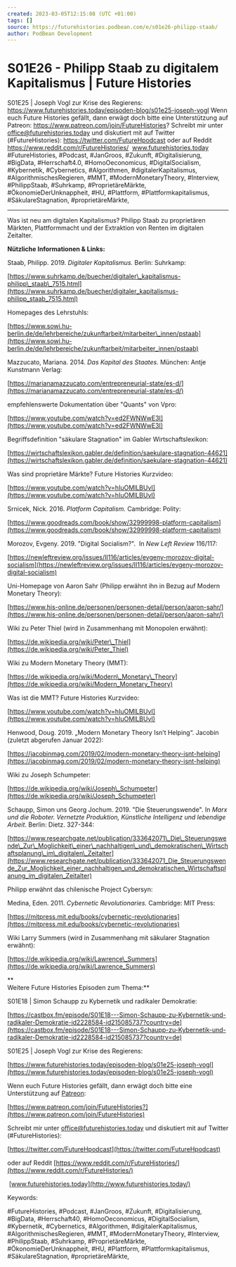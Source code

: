 ```yaml
---
created: 2023-03-05T12:15:08 (UTC +01:00)
tags: []
source: https://futurehistories.podbean.com/e/s01e26-philipp-staab/
author: PodBean Development
---
```


# S01E26 - Philipp Staab zu digitalem Kapitalismus | Future Histories

S01E25 | Joseph Vogl zur Krise des Regierens:
https://www.futurehistories.today/episoden-blog/s01e25-joseph-vogl
Wenn euch Future Histories gefällt, dann erwägt doch bitte eine Unterstützung auf Patreon:
https://www.patreon.com/join/FutureHistories?
Schreibt mir unter office@futurehistories.today und diskutiert mit auf Twitter (#FutureHistories):
https://twitter.com/FutureHpodcast
oder auf Reddit https://www.reddit.com/r/FutureHistories/
 www.futurehistories.today
 
#FutureHistories, #Podcast, #JanGroos, #Zukunft, #Digitalisierung, #BigData, #Herrschaft4.0, #HomoOeconomicus, #DigitalSocialism, #Kybernetik, #Cybernetics, #Algorithmen, #digitalerKapitalismus, #AlgorithmischesRegieren, #MMT, #ModernMonetaryTheory, #Interview, #PhilippStaab, #Suhrkamp, #ProprietäreMärkte, #ÖkonomieDerUnknappheit, #HU, #Plattform, #Plattformkapitalismus, #SäkulareStagnation, #proprietäreMärkte,

---
Was ist neu am digitalen Kapitalismus? Philipp Staab zu proprietären Märkten, Plattformmacht und der Extraktion von Renten im digitalen Zeitalter.

**Nützliche Informationen & Links:**

Staab, Philipp. 2019. _Digitaler Kapitalismus._ Berlin: Suhrkamp:

[https://www.suhrkamp.de/buecher/digitaler\_kapitalismus-philipp\_staab\_7515.html](https://www.suhrkamp.de/buecher/digitaler_kapitalismus-philipp_staab_7515.html)

  
Homepages des Lehrstuhls:

[https://www.sowi.hu-berlin.de/de/lehrbereiche/zukunftarbeit/mitarbeiter\_innen/pstaab](https://www.sowi.hu-berlin.de/de/lehrbereiche/zukunftarbeit/mitarbeiter_innen/pstaab)

  
Mazzucato, Mariana. 2014. _Das Kapital des Staates._ München: Antje Kunstmann Verlag:

[https://marianamazzucato.com/entrepreneurial-state/es-d/](https://marianamazzucato.com/entrepreneurial-state/es-d/)

  
empfehlenswerte Dokumentation über "Quants" von Vpro:

[https://www.youtube.com/watch?v=ed2FWNWwE3I](https://www.youtube.com/watch?v=ed2FWNWwE3I)

  
Begriffsdefinition "säkulare Stagnation" im Gabler Wirtschaftslexikon:

[https://wirtschaftslexikon.gabler.de/definition/saekulare-stagnation-44621](https://wirtschaftslexikon.gabler.de/definition/saekulare-stagnation-44621)

  
Was sind proprietäre Märkte? Future Histories Kurzvideo:

[https://www.youtube.com/watch?v=hIuOMlLBUvI](https://www.youtube.com/watch?v=hIuOMlLBUvI)

  
Srnicek, Nick. 2016. _Platform Capitalism._ Cambridge: Polity:

[https://www.goodreads.com/book/show/32999998-platform-capitalism](https://www.goodreads.com/book/show/32999998-platform-capitalism)

  
Morozov, Evgeny. 2019. "Digital Socialism?".  In _New Left Review_ 116/117:

[https://newleftreview.org/issues/II116/articles/evgeny-morozov-digital-socialism](https://newleftreview.org/issues/II116/articles/evgeny-morozov-digital-socialism)

  
Uni-Homepage von Aaron Sahr (Philipp erwähnt ihn in Bezug auf Modern Monetary Theory):

[https://www.his-online.de/personen/personen-detail/person/aaron-sahr/](https://www.his-online.de/personen/personen-detail/person/aaron-sahr/)

  
Wiki zu Peter Thiel (wird in Zusammenhang mit Monopolen erwähnt):

[https://de.wikipedia.org/wiki/Peter\_Thiel](https://de.wikipedia.org/wiki/Peter_Thiel)

  
Wiki zu Modern Monetary Theory (MMT):

[https://de.wikipedia.org/wiki/Modern\_Monetary\_Theory](https://de.wikipedia.org/wiki/Modern_Monetary_Theory)

  
Was ist die MMT? Future Histories Kurzvideo:

[https://www.youtube.com/watch?v=hIuOMlLBUvI](https://www.youtube.com/watch?v=hIuOMlLBUvI)

  
Henwood, Doug. 2019. „Modern Monetary Theory Isn’t Helping“. Jacobin (zuletzt abgerufen Januar 2022):

[https://jacobinmag.com/2019/02/modern-monetary-theory-isnt-helping](https://jacobinmag.com/2019/02/modern-monetary-theory-isnt-helping)

  
Wiki zu Joseph Schumpeter:

[https://de.wikipedia.org/wiki/Joseph\_Schumpeter](https://de.wikipedia.org/wiki/Joseph_Schumpeter)

  
Schaupp, Simon uns Georg Jochum. 2019. "Die Steuerungswende". In _Marx und die Roboter. Vernetzte Produktion, Künstliche Intelligenz und lebendige Arbeit_. Berlin: Dietz. 327-344:

[https://www.researchgate.net/publication/333642071\_Die\_Steuerungswende\_Zur\_Moglichkeit\_einer\_nachhaltigen\_und\_demokratischen\_Wirtschaftsplanung\_im\_digitalen\_Zeitalter](https://www.researchgate.net/publication/333642071_Die_Steuerungswende_Zur_Moglichkeit_einer_nachhaltigen_und_demokratischen_Wirtschaftsplanung_im_digitalen_Zeitalter)

  
Philipp erwähnt das chilenische Project Cybersyn:

Medina, Eden. 2011. _Cybernetic Revolutionaries._ Cambridge: MIT Press:

[https://mitpress.mit.edu/books/cybernetic-revolutionaries](https://mitpress.mit.edu/books/cybernetic-revolutionaries)

  
Wiki Larry Summers (wird in Zusammenhang mit säkularer Stagnation erwähnt):

[https://de.wikipedia.org/wiki/Lawrence\_Summers](https://de.wikipedia.org/wiki/Lawrence_Summers)

**  
Weitere Future Histories Episoden zum Thema:**

S01E18 | Simon Schaupp zu Kybernetik und radikaler Demokratie:

[https://castbox.fm/episode/S01E18---Simon-Schaupp-zu-Kybernetik-und-radikaler-Demokratie-id2228584-id215085737?country=de](https://castbox.fm/episode/S01E18---Simon-Schaupp-zu-Kybernetik-und-radikaler-Demokratie-id2228584-id215085737?country=de)

  
S01E25 | Joseph Vogl zur Krise des Regierens:

[https://www.futurehistories.today/episoden-blog/s01e25-joseph-vogl](https://www.futurehistories.today/episoden-blog/s01e25-joseph-vogl)

Wenn euch Future Histories gefällt, dann erwägt doch bitte eine Unterstützung auf [Patreon](https://www.patreon.com/join/FutureHistories):

[https://www.patreon.com/join/FutureHistories?](https://www.patreon.com/join/FutureHistories)

Schreibt mir unter [office@futurehistories.today](mailto:office@futurehistories.today) und diskutiert mit auf Twitter (#FutureHistories):

[https://twitter.com/FutureHpodcast](https://twitter.com/FutureHpodcast)

oder auf Reddit [https://www.reddit.com/r/FutureHistories/](https://www.reddit.com/r/FutureHistories/)

 [www.futurehistories.today](http://www.futurehistories.today/)

Keywords:

#FutureHistories, #Podcast, #JanGroos, #Zukunft, #Digitalisierung, #BigData, #Herrschaft40, #HomoOeconomicus, #DigitalSocialism, #Kybernetik, #Cybernetics, #Algorithmen, #digitalerKapitalismus, #AlgorithmischesRegieren, #MMT, #ModernMonetaryTheory, #Interview, #PhilippStaab, #Suhrkamp, #ProprietäreMärkte, #ÖkonomieDerUnknappheit, #HU, #Plattform, #Plattformkapitalismus, #SäkulareStagnation, #proprietäreMärkte,
